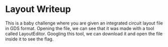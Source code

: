 # Layout Writeup

This is a baby challenge where you are given an integrated circuit layout file in GDS format. Opening the file, we can see that it was made with a tool called LayoutEditor. Googling this tool, we can download it and open the file inside it to see the flag.
